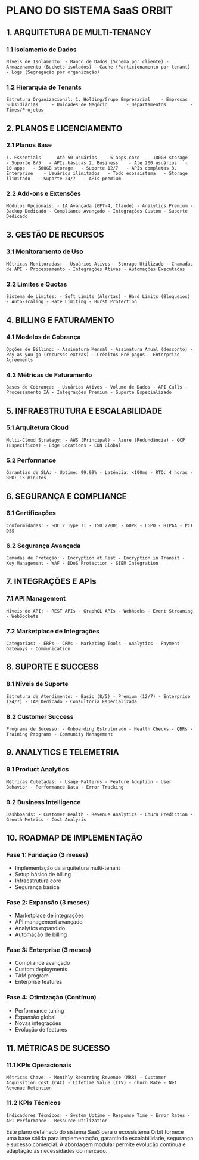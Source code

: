 
# PLANO DO SISTEMA SaaS ORBIT

## 1. ARQUITETURA DE MULTI-TENANCY

### 1.1 Isolamento de Dados

`Níveis de Isolamento: - Banco de Dados (Schema por cliente) - Armazenamento (Buckets isolados) - Cache (Particionamento por tenant) - Logs (Segregação por organização)`

### 1.2 Hierarquia de Tenants

`Estrutura Organizacional: 1. Holding/Grupo Empresarial    - Empresas Subsidiárias     - Unidades de Negócio       - Departamentos         - Times/Projetos`

## 2. PLANOS E LICENCIAMENTO

### 2.1 Planos Base

`1. Essentials    - Até 50 usuários   - 5 apps core   - 100GB storage   - Suporte 8/5   - APIs básicas 2. Business    - Até 200 usuários   - 10 apps   - 500GB storage   - Suporte 12/7   - APIs completas 3. Enterprise    - Usuários ilimitados   - Todo ecossistema   - Storage ilimitado   - Suporte 24/7   - APIs premium`

### 2.2 Add-ons e Extensões

`Módulos Opcionais: - IA Avançada (GPT-4, Claude) - Analytics Premium - Backup Dedicado - Compliance Avançado - Integrações Custom - Suporte Dedicado`

## 3. GESTÃO DE RECURSOS

### 3.1 Monitoramento de Uso

`Métricas Monitoradas: - Usuários Ativos - Storage Utilizado - Chamadas de API - Processamento - Integrações Ativas - Automações Executadas`

### 3.2 Limites e Quotas

`Sistema de Limites: - Soft Limits (Alertas) - Hard Limits (Bloqueios) - Auto-scaling - Rate Limiting - Burst Protection`

## 4. BILLING E FATURAMENTO

### 4.1 Modelos de Cobrança

`Opções de Billing: - Assinatura Mensal - Assinatura Anual (desconto) - Pay-as-you-go (recursos extras) - Créditos Pré-pagos - Enterprise Agreements`

### 4.2 Métricas de Faturamento

`Bases de Cobrança: - Usuários Ativos - Volume de Dados - API Calls - Processamento IA - Integrações Premium - Suporte Especializado`

## 5. INFRAESTRUTURA E ESCALABILIDADE

### 5.1 Arquitetura Cloud

`Multi-Cloud Strategy: - AWS (Principal) - Azure (Redundância) - GCP (Específicos) - Edge Locations - CDN Global`

### 5.2 Performance

`Garantias de SLA: - Uptime: 99.99% - Latência: <100ms - RTO: 4 horas - RPO: 15 minutos`

## 6. SEGURANÇA E COMPLIANCE

### 6.1 Certificações

`Conformidades: - SOC 2 Type II - ISO 27001 - GDPR - LGPD - HIPAA - PCI DSS`

### 6.2 Segurança Avançada

`Camadas de Proteção: - Encryption at Rest - Encryption in Transit - Key Management - WAF - DDoS Protection - SIEM Integration`

## 7. INTEGRAÇÕES E APIs

### 7.1 API Management

`Níveis de API: - REST APIs - GraphQL APIs - Webhooks - Event Streaming - WebSockets`

### 7.2 Marketplace de Integrações

`Categorias: - ERPs - CRMs - Marketing Tools - Analytics - Payment Gateways - Communication`

## 8. SUPORTE E SUCCESS

### 8.1 Níveis de Suporte

`Estrutura de Atendimento: - Basic (8/5) - Premium (12/7) - Enterprise (24/7) - TAM Dedicado - Consultoria Especializada`

### 8.2 Customer Success

`Programa de Sucesso: - Onboarding Estruturado - Health Checks - QBRs - Training Programs - Community Management`

## 9. ANALYTICS E TELEMETRIA

### 9.1 Product Analytics

`Métricas Coletadas: - Usage Patterns - Feature Adoption - User Behavior - Performance Data - Error Tracking`

### 9.2 Business Intelligence

`Dashboards: - Customer Health - Revenue Analytics - Churn Prediction - Growth Metrics - Cost Analysis`

## 10. ROADMAP DE IMPLEMENTAÇÃO

### Fase 1: Fundação (3 meses)

- Implementação da arquitetura multi-tenant
- Setup básico de billing
- Infraestrutura core
- Segurança básica

### Fase 2: Expansão (3 meses)

- Marketplace de integrações
- API management avançado
- Analytics expandido
- Automação de billing

### Fase 3: Enterprise (3 meses)

- Compliance avançado
- Custom deployments
- TAM program
- Enterprise features

### Fase 4: Otimização (Contínuo)

- Performance tuning
- Expansão global
- Novas integrações
- Evolução de features

## 11. MÉTRICAS DE SUCESSO

### 11.1 KPIs Operacionais

`Métricas Chave: - Monthly Recurring Revenue (MRR) - Customer Acquisition Cost (CAC) - Lifetime Value (LTV) - Churn Rate - Net Revenue Retention`

### 11.2 KPIs Técnicos

`Indicadores Técnicos: - System Uptime - Response Time - Error Rates - API Performance - Resource Utilization`

Este plano detalhado do sistema SaaS para o ecossistema Orbit fornece uma base sólida para implementação, garantindo escalabilidade, segurança e sucesso comercial. A abordagem modular permite evolução contínua e adaptação às necessidades do mercado.